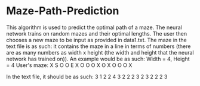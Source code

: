 # Maze-Path-Prediction
This algorithm is used to predict the optimal path of a maze. The neural network trains on random mazes and their optimal lengths. The user then chooses a new maze to be input as provided in data1.txt. The maze in the text file is as such: it contains the maze in a line in terms of numbers (there are as many numbers as width x height (the width and height that the neural network has trained on)). An example would be as such:
Width = 4, Height = 4
User's maze:
X S O O
E X O O
O X O X
O O O X

In the text file, it should be as such:
3 1 2 2 4 3 2 2 2 3 2 3 2 2 2 3
